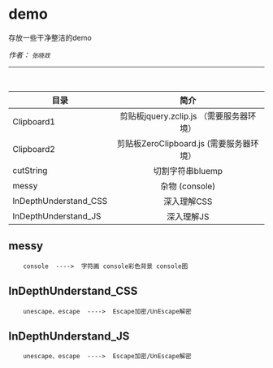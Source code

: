 # demo
存放一些干净整洁的demo

*作者： `张晓政`*

***

<br/>

|   目录        |     简介      |
| ------------- |:-------------:|
| Clipboard1    | 剪贴板jquery.zclip.js  （需要服务器环境） |
| Clipboard2    | 剪贴板ZeroClipboard.js  (需要服务器环境） |
| cutString     | 切割字符串bluemp    |
| messy         | 杂物  (console)  |
| InDepthUnderstand_CSS    | 深入理解CSS    |
| InDepthUnderstand_JS     | 深入理解JS     |



## messy ##
        console  ---->  字符画 console彩色背景 console图

## InDepthUnderstand_CSS ##
        unescape、escape  ---->  Escape加密/UnEscape解密

## InDepthUnderstand_JS ##
        unescape、escape  ---->  Escape加密/UnEscape解密